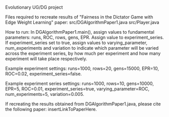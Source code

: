Evolutionary UG/DG project

Files required to recreate results of "Fairness in the Dictator Game with Edge Weight Learning" paper:
src/DGAlgorithmPaper1.java
src/Player.java

How to run: 
In DGAlgorithmPaper1.main(), assign values to fundamental parameters: runs, ROC, rows, gens, EPR.
Assign value to experiment_series. 
If experiment_series set to true, assign values to varying_parameter, num_experiments and variation to indicate which parameter will be varied across the experiment series, by how much per experiment and how many experiment will take place respectively.

Example experiment settings: runs=1000, rows=20, gens=15000, EPR=10, ROC=0.02, experiment_series=false.

Example experiment series settings: runs=1000, rows=10, gens=10000, EPR=5, ROC=0.01, experiment_series=true, varying_parameter=ROC, num_experiments=5, variation=0.005.

If recreating the results obtained from DGAlgorithmPaper1.java, please cite the following paper: insertLinkToPaperHere.
